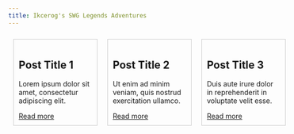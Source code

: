 ```yaml
---
title: Ikcerog's SWG Legends Adventures 
---
```

<div class="blog-container">
  <div class="blog-post">
    <h2>Post Title 1</h2>
    <p>Lorem ipsum dolor sit amet, consectetur adipiscing elit.</p>
    <a href="#">Read more</a>
  </div>

  <div class="blog-post">
    <h2>Post Title 2</h2>
    <p>Ut enim ad minim veniam, quis nostrud exercitation ullamco.</p>
    <a href="#">Read more</a>
  </div>

  <div class="blog-post">
    <h2>Post Title 3</h2>
    <p>Duis aute irure dolor in reprehenderit in voluptate velit esse.</p>
    <a href="#">Read more</a>
  </div>
</div>

<style>
  @import url('https://fonts.googleapis.com/css2?family=Oswald:wght@200;400;700&display=swap');
  .blog-container {
    display: flex;
    justify-content: space-between;
    align-items: flex-start;
  }

  .blog-post {
    flex: 0 0 calc(33.33% - 20px);
    padding: 10px;
    border: 1px solid #ccc;
    margin: 10px;
  }
</style>
